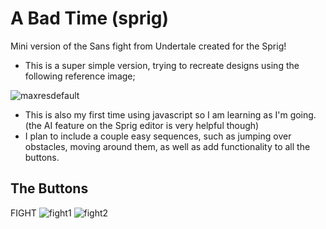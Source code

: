 # A Bad Time (sprig)
 Mini version of the Sans fight from Undertale created for the Sprig!

 - This is a super simple version, trying to recreate designs using the following reference image;

![maxresdefault](https://github.com/user-attachments/assets/ec769964-b42a-47a8-b98c-88f339180152)

- This is also my first time using javascript so I am learning as I'm going. (the AI feature on the Sprig editor is very helpful though)
- I plan to include a couple easy sequences, such as jumping over obstacles, moving around them, as well as add functionality to all the buttons.

## The Buttons

FIGHT
![fight1](https://github.com/user-attachments/assets/728b4a35-6683-443d-9521-dd75563840a8) ![fight2](https://github.com/user-attachments/assets/c5f48baa-9cd2-4aa0-b3d0-577a4d40ef31)





